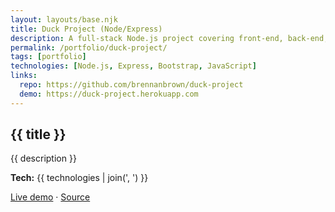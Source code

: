 ```yaml
---
layout: layouts/base.njk
title: Duck Project (Node/Express)
description: A full-stack Node.js project covering front-end, back-end, and deployment.
permalink: /portfolio/duck-project/
tags: [portfolio]
technologies: [Node.js, Express, Bootstrap, JavaScript]
links:
  repo: https://github.com/brennanbrown/duck-project
  demo: https://duck-project.herokuapp.com
---
```


<section class="prose dark:prose-invert">
  <h1>{{ title }}</h1>
  <p>{{ description }}</p>
  <p><strong>Tech:</strong> {{ technologies | join(', ') }}</p>
  <p>
    <a href="{{ links.demo }}" target="_blank" rel="noopener">Live demo</a> ·
    <a href="{{ links.repo }}" target="_blank" rel="noopener">Source</a>
  </p>
</section>
